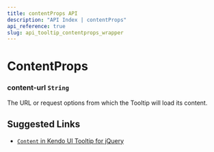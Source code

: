 ```yaml
---
title: contentProps API
description: "API Index | contentProps"
api_reference: true
slug: api_tooltip_contentprops_wrapper
---
```


# ContentProps

### content-url `String`

The URL or request options from which the Tooltip will load its content.

## Suggested Links

* [`Content` in Kendo UI Tooltip for jQuery](https://docs.telerik.com/kendo-ui/api/javascript/ui/tooltip/configuration/content)
